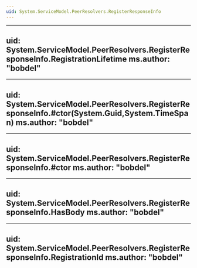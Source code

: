 ```yaml
---
uid: System.ServiceModel.PeerResolvers.RegisterResponseInfo
---
```


---
uid: System.ServiceModel.PeerResolvers.RegisterResponseInfo.RegistrationLifetime
ms.author: "bobdel"
---

---
uid: System.ServiceModel.PeerResolvers.RegisterResponseInfo.#ctor(System.Guid,System.TimeSpan)
ms.author: "bobdel"
---

---
uid: System.ServiceModel.PeerResolvers.RegisterResponseInfo.#ctor
ms.author: "bobdel"
---

---
uid: System.ServiceModel.PeerResolvers.RegisterResponseInfo.HasBody
ms.author: "bobdel"
---

---
uid: System.ServiceModel.PeerResolvers.RegisterResponseInfo.RegistrationId
ms.author: "bobdel"
---
